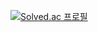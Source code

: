 [![Solved.ac 프로필](http://mazassumnida.wtf/api/v2/generate_badge?boj=terryp_dev)](https://solved.ac/terryp_dev)
